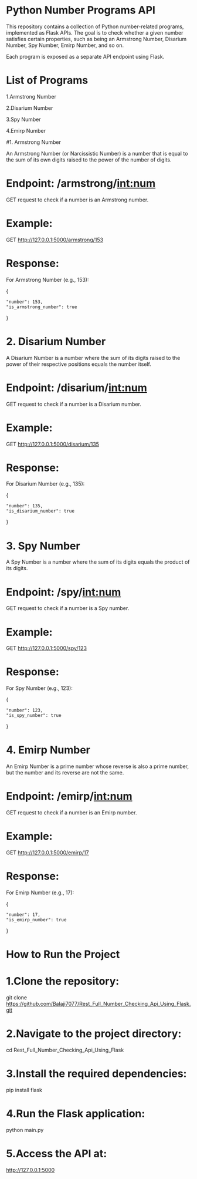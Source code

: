 # Python Number Programs API

This repository contains a collection of Python number-related programs, implemented as Flask APIs. The goal is to check whether a given number satisfies certain properties, such as being an Armstrong Number, Disarium Number, Spy Number, Emirp Number, and so on.

Each program is exposed as a separate API endpoint using Flask.

# List of Programs

1.Armstrong Number

2.Disarium Number

3.Spy Number

4.Emirp Number

#1. Armstrong Number

An Armstrong Number (or Narcissistic Number) is a number that is equal to the sum of its own digits raised to the power of the number of digits.

# Endpoint: /armstrong/<int:num>

GET request to check if a number is an Armstrong number.

# Example:

GET http://127.0.0.1:5000/armstrong/153

# Response:

For Armstrong Number (e.g., 153):


{

    "number": 153,
    "is_armstrong_number": true
}


# 2. Disarium Number

A Disarium Number is a number where the sum of its digits raised to the power of their respective positions equals the number itself.

# Endpoint: /disarium/<int:num>

GET request to check if a number is a Disarium number.

# Example:

GET http://127.0.0.1:5000/disarium/135

# Response:

For Disarium Number (e.g., 135):

{

    "number": 135,
    "is_disarium_number": true
}


# 3. Spy Number

A Spy Number is a number where the sum of its digits equals the product of its digits.

# Endpoint: /spy/<int:num>

GET request to check if a number is a Spy number.

# Example:

GET http://127.0.0.1:5000/spy/123
# Response:

For Spy Number (e.g., 123):


{

    "number": 123,
    "is_spy_number": true
}

# 4. Emirp Number

An Emirp Number is a prime number whose reverse is also a prime number, but the number and its reverse are not the same.

# Endpoint: /emirp/<int:num>

GET request to check if a number is an Emirp number.

# Example:

GET http://127.0.0.1:5000/emirp/17
# Response:

For Emirp Number (e.g., 17):


{

    "number": 17,
    "is_emirp_number": true
}

# How to Run the Project

# 1.Clone the repository:

git clone https://github.com/Balaji7077/Rest_Full_Number_Checking_Api_Using_Flask.git

# 2.Navigate to the project directory:

cd Rest_Full_Number_Checking_Api_Using_Flask

# 3.Install the required dependencies:

pip install flask

# 4.Run the Flask application:

python main.py

# 5.Access the API at:

http://127.0.0.1:5000
